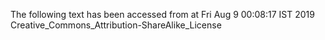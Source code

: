 The following text has been accessed from at Fri Aug 9 00:08:17 IST 2019
Creative_Commons_Attribution-ShareAlike_License
